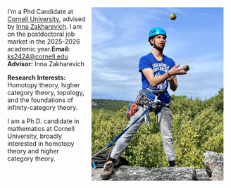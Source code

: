 <img src="assets/pictures/jugglingclimbing.jpg" width=300 style="float: right; padding: 10pt">

I'm a Phd Candidate at [Cornell University](https://math.cornell.edu), advised by [Inna Zakharevich](https://pi.math.cornell.edu/~zakh). I am on the postdoctoral job market in the 2025-2026 academic year.**Email:** ks2424@cornell.edu  
**Advisor:** Inna Zakharevich

**Research Interests:**  
Homotopy theory, higher category theory, topology, and the foundations of infinity-category theory.

I am a Ph.D. candidate in mathematics at Cornell University, broadly interested in homotopy theory and higher category theory. 